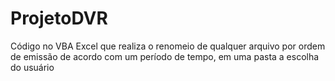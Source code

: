 # ProjetoDVR
Código no VBA Excel que realiza o renomeio de qualquer arquivo por ordem de emissão de acordo com um período de tempo, em uma pasta a escolha do usuário
